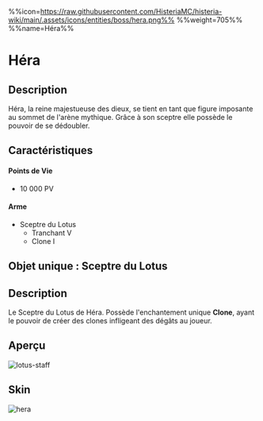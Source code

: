 %%icon=https://raw.githubusercontent.com/HisteriaMC/histeria-wiki/main/.assets/icons/entities/boss/hera.png%%
%%weight=705%%
%%name=Héra%%
# Héra

## Description 
Héra, la reine majestueuse des dieux, se tient en tant que figure imposante au sommet de l'arène mythique. Grâce à son sceptre elle possède le pouvoir de se dédoubler.

## Caractéristiques

#### __Points de Vie__
+ 10 000 PV

#### __Arme__
+ Sceptre du Lotus
  - Tranchant V
  - Clone I

## Objet unique : Sceptre du Lotus

## Description
Le Sceptre du Lotus de Héra. Possède l'enchantement unique __Clone__, ayant le pouvoir de créer des clones infligeant des dégâts au joueur.

## Aperçu
![lotus-staff](https://raw.githubusercontent.com/HisteriaMC/histeria-wiki/main/.assets/items/lotus-staff.png)

## Skin
![hera](https://raw.githubusercontent.com/HisteriaMC/histeria-wiki/main/.assets/entities/boss/hera.png)



